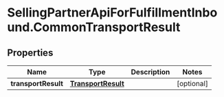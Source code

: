 # SellingPartnerApiForFulfillmentInbound.CommonTransportResult

## Properties
Name | Type | Description | Notes
------------ | ------------- | ------------- | -------------
**transportResult** | [**TransportResult**](TransportResult.md) |  | [optional] 


